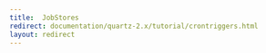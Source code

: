 ```yaml
---
title:  JobStores
redirect: documentation/quartz-2.x/tutorial/crontriggers.html
layout: redirect
---
```

